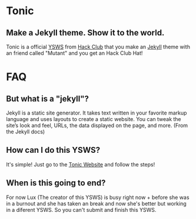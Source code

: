 # Tonic
## Make a Jekyll theme. Show it to the world. 
Tonic is a official [YSWS](https://ysws.hackclub.com/) from [Hack Club](https://hackclub.com/) that you make an [Jekyll](https://jekyllrb.com/) theme with an friend called "Mutant" and you get an Hack Club Hat!
# FAQ
## But what is a "jekyll"?
Jekyll is a static site generator. It takes text written in your favorite markup language and uses layouts to create a static website. You can tweak the site’s look and feel, URLs, the data displayed on the page, and more. (From the Jekyll docs)
## How can I do this YSWS?
It's simple! Just go to the [Tonic Website](https://tonic.hackclub.com/) and follow the steps!
## When is this going to end?
For now Lux (The creator of this YSWS) is busy right now + before she was in a burnout and she has taken an break and now she's better but working in a diferent YSWS.
So you can't submit and finish this YSWS.
